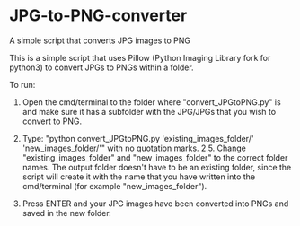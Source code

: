 # JPG-to-PNG-converter
A simple script that converts JPG images to PNG


This is a simple script that uses Pillow (Python Imaging Library fork for python3) to convert JPGs to PNGs within a folder.

To run:
1.   Open the cmd/terminal to the folder where "convert_JPGtoPNG.py" is and make sure it has a subfolder with the JPG/JPGs that you wish to convert to PNG.

2.   Type: "python convert_JPGtoPNG.py 'existing_images_folder/' 'new_images_folder/'" with no quotation marks.
2.5. Change "existing_images_folder" and "new_images_folder" to the correct folder names. The output folder doesn't have to be an existing folder, since the script will create it with the name that you have written into the cmd/terminal (for example "new_images_folder").

3.   Press ENTER and your JPG images have been converted into PNGs and saved in the new folder.
